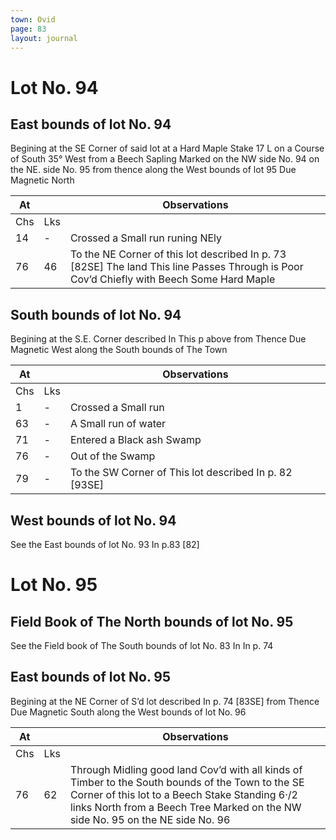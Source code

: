 ```yaml
---
town: Ovid
page: 83
layout: journal
---
```


# Lot No. 94

## East bounds of lot No. 94
Begining at the SE Corner of said lot at a Hard Maple Stake 17 L on a Course of South 35° West from a Beech Sapling Marked on the NW side No. 94 on the NE. side No. 95 from thence along the West bounds of lot 95 Due Magnetic North

| At |    | Observations |
| -- | -- | ------------ |
| Chs | Lks | |
14 | - | Crossed a Small run runing NEly
76 | 46 | To the NE Corner of this lot described In p. 73 [82SE] The land This line Passes Through is Poor Cov’d Chiefly with Beech Some Hard Maple

## South bounds of lot No. 94
Begining at the S.E. Corner described In This p above from Thence Due Magnetic West along the South bounds of The Town

| At |    | Observations |
| -- | -- | ------------ |
| Chs | Lks | |
1 | - | Crossed a Small run
63 | - | A Small run of water
71 | - | Entered a Black ash Swamp
76 | - | Out of the Swamp
79 | - | To the SW Corner of This lot described In p. 82 [93SE]

## West bounds of lot No. 94
See the East bounds of lot No. 93 In p.83 [82]

# Lot No. 95

## Field Book of The North bounds of lot No. 95
See the Field book of The South bounds of lot No. 83 In In p. 74

## East bounds of lot No. 95
Begining at the NE Corner of S’d lot described In p. 74 [83SE] from Thence Due Magnetic South along the West bounds of lot No. 96

| At |    | Observations |
| -- | -- | ------------ |
| Chs | Lks | |
76 | 62 | Through Midling good land Cov’d with all kinds of Timber to the South bounds of the Town to the SE Corner of this lot to a Beech Stake Standing 6·/2 links North from a Beech Tree Marked on the NW side No. 95 on the NE side No. 96

